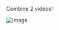 Combine 2 videos!

![image](https://github.com/user-attachments/assets/59dde9b7-339c-402f-a759-20af85051c58)
